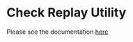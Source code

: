 # Check Replay Utility

Please see the documentation [here](../../../../docs/support-utils/util-check-replay.md)
